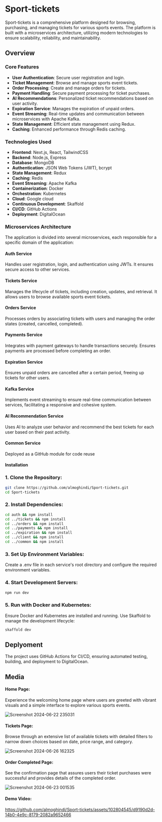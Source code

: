 # Sport-tickets

Sport-tickets is a comprehensive platform designed for browsing, purchasing, and managing tickets for various sports events. The platform is built with a microservices architecture, utilizing modern technologies to ensure scalability, reliability, and maintainability.

## Overview

### Core Features

- **User Authentication**: Secure user registration and login.
- **Ticket Management**: Browse and manage sports event tickets.
- **Order Processing**: Create and manage orders for tickets.
- **Payment Handling**: Secure payment processing for ticket purchases.
- **AI Recommendations**: Personalized ticket recommendations based on user activity.
- **Expiration Service**: Manages the expiration of unpaid orders.
- **Event Streaming**: Real-time updates and communication between microservices with Apache Kafka.
- **State Management**: Efficient state management using Redux.
- **Caching**: Enhanced performance through Redis caching.

### Technologies Used

- **Frontend**: Next.js, React, TailwindCSS
- **Backend**: Node.js, Express
- **Database**: MongoDB
- **Authentication**: JSON Web Tokens (JWT), bcrypt
- **State Management**: Redux
- **Caching**: Redis
- **Event Streaming**: Apache Kafka
- **Containerization**: Docker
- **Orchestration**: Kubernetes
- **Cloud**: Google cloud
- **Continuous Development**: Skaffold
- **CI/CD**: GitHub Actions
- **Deployment**: DigitalOcean


### Microservices Architecture

The application is divided into several microservices, each responsible for a specific domain of the application:

#### Auth Service

Handles user registration, login, and authentication using JWTs. It ensures secure access to other services.

#### Tickets Service

Manages the lifecycle of tickets, including creation, updates, and retrieval. It allows users to browse available sports event tickets.

#### Orders Service

Processes orders by associating tickets with users and managing the order states (created, cancelled, completed).

#### Payments Service

Integrates with payment gateways to handle transactions securely. Ensures payments are processed before completing an order.

#### Expiration Service

Ensures unpaid orders are cancelled after a certain period, freeing up tickets for other users.

#### Kafka Service

Implements event streaming to ensure real-time communication between services, facilitating a responsive and cohesive system.

#### AI Recommendation Service

Uses AI to analyze user behavior and recommend the best tickets for each user based on their past activity.

#### Common Service

Deployed as a GitHub module for code reuse


#### Installation

### 1. Clone the Repository:

```bash
git clone https://github.com/almoghindi/Sport-tickets.git
cd Sport-tickets
```

### 2. Install Dependencies:

```bash
cd auth && npm install
cd ../tickets && npm install
cd ../orders && npm install
cd ../payments && npm install
cd ../expiration && npm install
cd ../client && npm install
cd ../common && npm install
```

### 3. Set Up Environment Variables:
Create a .env file in each service's root directory and configure the required environment variables.

### 4. Start Development Servers:

```bash
npm run dev
```

### 5. Run with Docker and Kubernetes:
Ensure Docker and Kubernetes are installed and running. Use Skaffold to manage the development lifecycle:

```bash
skaffold dev
```

## Deplyoment

The project uses GitHub Actions for CI/CD, ensuring automated testing, building, and deployment to DigitalOcean.

## Media
#### Home Page:
Experience the welcoming home page where users are greeted with vibrant visuals and a simple interface to explore various sports events.

![Screenshot 2024-06-22 235031](https://github.com/almoghindi/Sport-tickets/assets/102804545/5d68cf17-f984-44cd-9d06-b2bced0cffd4)

#### Tickets Page:
Browse through an extensive list of available tickets with detailed filters to narrow down choices based on date, price range, and category.

![Screenshot 2024-06-26 162325](https://github.com/almoghindi/Sport-tickets/assets/102804545/25805887-0238-45a6-ac76-08be6d1c7c6b)


#### Order Completed Page:
See the confirmation page that assures users their ticket purchases were successful and provides details of the completed order.

![Screenshot 2024-06-23 001535](https://github.com/almoghindi/Sport-tickets/assets/102804545/64e756e6-c70c-4338-b228-33c0bc29240a)

#### Demo Video:

https://github.com/almoghindi/Sport-tickets/assets/102804545/d9190d2d-14b0-4e9c-8179-2082a9652466

